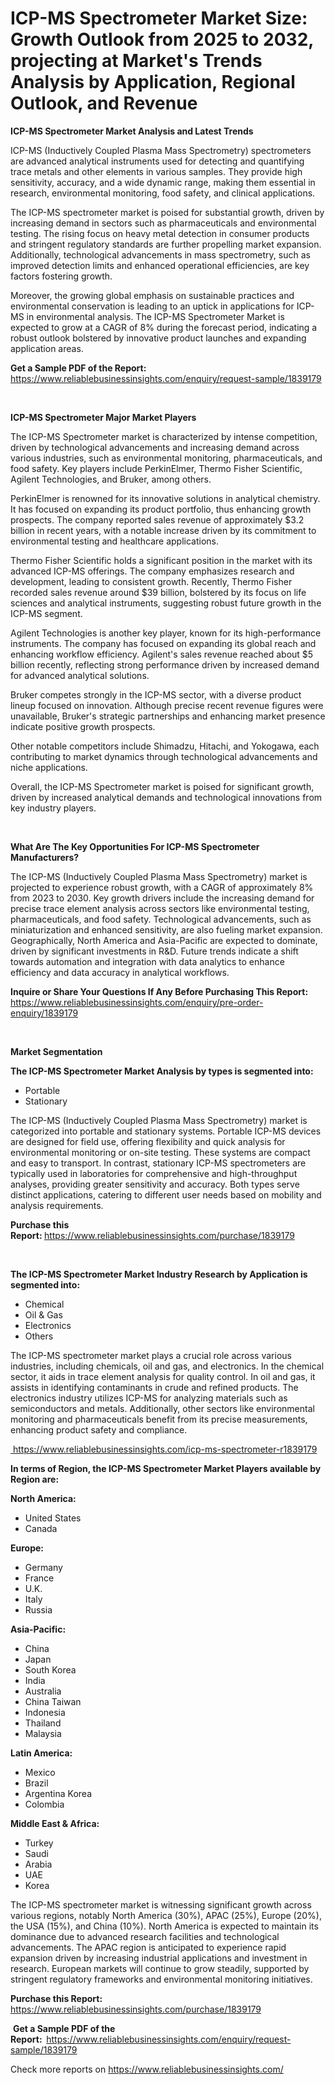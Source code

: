 <p><h1>ICP-MS Spectrometer Market Size: Growth Outlook from 2025 to 2032, projecting at Market's Trends Analysis by Application, Regional Outlook, and Revenue</h1></p><p><strong>ICP-MS Spectrometer Market Analysis and Latest Trends</strong></p>
<p><p>ICP-MS (Inductively Coupled Plasma Mass Spectrometry) spectrometers are advanced analytical instruments used for detecting and quantifying trace metals and other elements in various samples. They provide high sensitivity, accuracy, and a wide dynamic range, making them essential in research, environmental monitoring, food safety, and clinical applications. </p><p>The ICP-MS spectrometer market is poised for substantial growth, driven by increasing demand in sectors such as pharmaceuticals and environmental testing. The rising focus on heavy metal detection in consumer products and stringent regulatory standards are further propelling market expansion. Additionally, technological advancements in mass spectrometry, such as improved detection limits and enhanced operational efficiencies, are key factors fostering growth.</p><p>Moreover, the growing global emphasis on sustainable practices and environmental conservation is leading to an uptick in applications for ICP-MS in environmental analysis. The ICP-MS Spectrometer Market is expected to grow at a CAGR of 8% during the forecast period, indicating a robust outlook bolstered by innovative product launches and expanding application areas.</p></p>
<p><strong>Get a Sample PDF of the Report:&nbsp;</strong> <a href="https://www.reliablebusinessinsights.com/enquiry/request-sample/1839179?utm_campaign=2720&utm_medium=2&utm_source=Github&utm_content=ia&utm_term=28022025&utm_id=icp-ms-spectrometer">https://www.reliablebusinessinsights.com/enquiry/request-sample/1839179</a></p>
<p>&nbsp;</p>
<p><strong>ICP-MS Spectrometer Major Market Players</strong></p>
<p><p>The ICP-MS Spectrometer market is characterized by intense competition, driven by technological advancements and increasing demand across various industries, such as environmental monitoring, pharmaceuticals, and food safety. Key players include PerkinElmer, Thermo Fisher Scientific, Agilent Technologies, and Bruker, among others.</p><p>PerkinElmer is renowned for its innovative solutions in analytical chemistry. It has focused on expanding its product portfolio, thus enhancing growth prospects. The company reported sales revenue of approximately $3.2 billion in recent years, with a notable increase driven by its commitment to environmental testing and healthcare applications.</p><p>Thermo Fisher Scientific holds a significant position in the market with its advanced ICP-MS offerings. The company emphasizes research and development, leading to consistent growth. Recently, Thermo Fisher recorded sales revenue around $39 billion, bolstered by its focus on life sciences and analytical instruments, suggesting robust future growth in the ICP-MS segment.</p><p>Agilent Technologies is another key player, known for its high-performance instruments. The company has focused on expanding its global reach and enhancing workflow efficiency. Agilent's sales revenue reached about $5 billion recently, reflecting strong performance driven by increased demand for advanced analytical solutions.</p><p>Bruker competes strongly in the ICP-MS sector, with a diverse product lineup focused on innovation. Although precise recent revenue figures were unavailable, Bruker's strategic partnerships and enhancing market presence indicate positive growth prospects.</p><p>Other notable competitors include Shimadzu, Hitachi, and Yokogawa, each contributing to market dynamics through technological advancements and niche applications.</p><p>Overall, the ICP-MS Spectrometer market is poised for significant growth, driven by increased analytical demands and technological innovations from key industry players.</p></p>
<p>&nbsp;</p>
<p><strong>What Are The Key Opportunities For ICP-MS Spectrometer Manufacturers?</strong></p>
<p><p>The ICP-MS (Inductively Coupled Plasma Mass Spectrometry) market is projected to experience robust growth, with a CAGR of approximately 8% from 2023 to 2030. Key growth drivers include the increasing demand for precise trace element analysis across sectors like environmental testing, pharmaceuticals, and food safety. Technological advancements, such as miniaturization and enhanced sensitivity, are also fueling market expansion. Geographically, North America and Asia-Pacific are expected to dominate, driven by significant investments in R&D. Future trends indicate a shift towards automation and integration with data analytics to enhance efficiency and data accuracy in analytical workflows.</p></p>
<p><strong>Inquire or Share Your Questions If Any Before Purchasing This Report:</strong> <a href="https://www.reliablebusinessinsights.com/enquiry/pre-order-enquiry/1839179?utm_campaign=2720&utm_medium=2&utm_source=Github&utm_content=ia&utm_term=28022025&utm_id=icp-ms-spectrometer">https://www.reliablebusinessinsights.com/enquiry/pre-order-enquiry/1839179</a></p>
<p>&nbsp;</p>
<p><strong>Market Segmentation</strong></p>
<p><strong>The ICP-MS Spectrometer Market Analysis by types is segmented into:</strong></p>
<p><ul><li>Portable</li><li>Stationary</li></ul></p>
<p><p>The ICP-MS (Inductively Coupled Plasma Mass Spectrometry) market is categorized into portable and stationary systems. Portable ICP-MS devices are designed for field use, offering flexibility and quick analysis for environmental monitoring or on-site testing. These systems are compact and easy to transport. In contrast, stationary ICP-MS spectrometers are typically used in laboratories for comprehensive and high-throughput analyses, providing greater sensitivity and accuracy. Both types serve distinct applications, catering to different user needs based on mobility and analysis requirements.</p></p>
<p><strong>Purchase this Report:&nbsp;</strong><a href="https://www.reliablebusinessinsights.com/purchase/1839179?utm_campaign=2720&utm_medium=2&utm_source=Github&utm_content=ia&utm_term=28022025&utm_id=icp-ms-spectrometer">https://www.reliablebusinessinsights.com/purchase/1839179</a></p>
<p>&nbsp;</p>
<p><strong>The ICP-MS Spectrometer Market Industry Research by Application is segmented into:</strong></p>
<p><ul><li>Chemical</li><li>Oil & Gas</li><li>Electronics</li><li>Others</li></ul></p>
<p><p>The ICP-MS spectrometer market plays a crucial role across various industries, including chemicals, oil and gas, and electronics. In the chemical sector, it aids in trace element analysis for quality control. In oil and gas, it assists in identifying contaminants in crude and refined products. The electronics industry utilizes ICP-MS for analyzing materials such as semiconductors and metals. Additionally, other sectors like environmental monitoring and pharmaceuticals benefit from its precise measurements, enhancing product safety and compliance.</p></p>
<p><a href="https://www.reliablebusinessinsights.com/icp-ms-spectrometer-r1839179?utm_campaign=2720&utm_medium=2&utm_source=Github&utm_content=ia&utm_term=28022025&utm_id=icp-ms-spectrometer">&nbsp;https://www.reliablebusinessinsights.com/icp-ms-spectrometer-r1839179</a></p>
<p><strong>In terms of Region, the ICP-MS Spectrometer Market Players available by Region are:</strong></p>
<p>
    <p> <strong> North America: </strong>
        <ul>
            <li>United States</li>
            <li>Canada</li>
        </ul>
        </p> 
    <p> <strong> Europe: </strong>
        <ul>
            <li>Germany</li>
            <li>France</li>
            <li>U.K.</li>
            <li>Italy</li>
            <li>Russia</li>
        </ul>
        </p> 
    <p> <strong> Asia-Pacific: </strong>
        <ul>
            <li>China</li>
            <li>Japan</li>
            <li>South Korea</li>
            <li>India</li>
            <li>Australia</li>
            <li>China Taiwan</li>
            <li>Indonesia</li>
            <li>Thailand</li>
            <li>Malaysia</li>
        </ul>
        </p> 
    <p> <strong> Latin America: </strong>
        <ul>
            <li>Mexico</li>
            <li>Brazil</li>
            <li>Argentina Korea</li>
            <li>Colombia</li>
        </ul>
        </p> 
    <p> <strong> Middle East & Africa: </strong>
        <ul>
            <li>Turkey</li>
            <li>Saudi</li>
            <li>Arabia</li>
            <li>UAE</li>
            <li>Korea</li>
        </ul>
    </p>
    </p>
<p><p>The ICP-MS spectrometer market is witnessing significant growth across various regions, notably North America (30%), APAC (25%), Europe (20%), the USA (15%), and China (10%). North America is expected to maintain its dominance due to advanced research facilities and technological advancements. The APAC region is anticipated to experience rapid expansion driven by increasing industrial applications and investment in research. European markets will continue to grow steadily, supported by stringent regulatory frameworks and environmental monitoring initiatives.</p></p>
<p><strong>Purchase this Report: </strong><a href="https://www.reliablebusinessinsights.com/purchase/1839179?utm_campaign=2720&utm_medium=2&utm_source=Github&utm_content=ia&utm_term=28022025&utm_id=icp-ms-spectrometer">https://www.reliablebusinessinsights.com/purchase/1839179</a></p>
<p>&nbsp;<strong>Get a Sample PDF of the Report:&nbsp;&nbsp;</strong><a href="https://www.reliablebusinessinsights.com/enquiry/request-sample/1839179?utm_campaign=2720&utm_medium=2&utm_source=Github&utm_content=ia&utm_term=28022025&utm_id=icp-ms-spectrometer">https://www.reliablebusinessinsights.com/enquiry/request-sample/1839179</a></p>
<p><strong></strong></p>
<p>Check more reports on <a href="https://www.reliablebusinessinsights.com/?utm_campaign=2720&utm_medium=2&utm_source=Github&utm_content=ia&utm_term=28022025&utm_id=icp-ms-spectrometer">https://www.reliablebusinessinsights.com/</a></p>